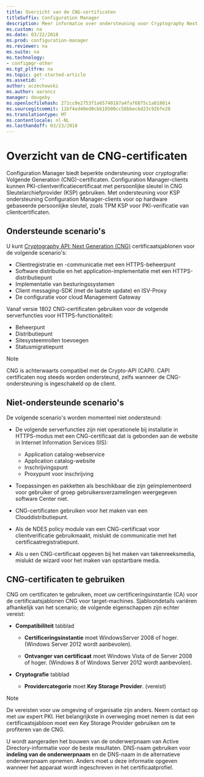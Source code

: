 ```yaml
---
title: Overzicht van de CNG-certificaten
titleSuffix: Configuration Manager
description: Meer informatie over ondersteuning voor Cryptography Next Generation (CNG)-certificaten voor Configuration Manager-clients en servers.
ms.custom: na
ms.date: 03/22/2018
ms.prod: configuration-manager
ms.reviewer: na
ms.suite: na
ms.technology:
- configmgr-other
ms.tgt_pltfrm: na
ms.topic: get-started-article
ms.assetid: ''
author: aczechowski
ms.author: aaroncz
manager: dougeby
ms.openlocfilehash: 271cc0e2753f1a65740187a4faf6875c1a018014
ms.sourcegitcommit: 11bf4ed40ed0cbb10500cc58bbecbd23c92bfe20
ms.translationtype: MT
ms.contentlocale: nl-NL
ms.lasthandoff: 03/23/2018
---
```

# <a name="cng-certificates-overview"></a>Overzicht van de CNG-certificaten
<!-- 1356191 --> 

Configuration Manager biedt beperkte ondersteuning voor cryptografie: Volgende Generation (CNG)-certificaten. Configuration Manager-clients kunnen PKI-clientverificatiecertificaat met persoonlijke sleutel in CNG Sleutelarchiefprovider (KSP) gebruiken. Met ondersteuning voor KSP ondersteuning Configuration Manager-clients voor op hardware gebaseerde persoonlijke sleutel, zoals TPM KSP voor PKI-verificatie van clientcertificaten.

## <a name="supported-scenarios"></a>Ondersteunde scenario's
U kunt [Cryptography API: Next Generation (CNG)](https://msdn.microsoft.com/library/windows/desktop/bb204775.aspx) certificaatsjablonen voor de volgende scenario's:

- Clientregistratie en -communicatie met een HTTPS-beheerpunt   
- Software distributie en het application-implementatie met een HTTPS-distributiepunt   
- Implementatie van besturingssystemen  
- Client messaging-SDK (met de laatste update) en ISV-Proxy   
- De configuratie voor cloud Management Gateway  

Vanaf versie 1802 CNG-certificaten gebruiken voor de volgende serverfuncties voor HTTPS-functionaliteit: <!-- 1357314 -->   
- Beheerpunt
- Distributiepunt
- Sitesysteemrollen toevoegen
- Statusmigratiepunt     

> [!NOTE]
> CNG is achterwaarts compatibel met de Crypto-API (CAPI). CAPI certificaten nog steeds worden ondersteund, zelfs wanneer de CNG-ondersteuning is ingeschakeld op de client.

## <a name="unsupported-scenarios"></a>Niet-ondersteunde scenario's

De volgende scenario's worden momenteel niet ondersteund:

- De volgende serverfuncties zijn niet operationele bij installatie in HTTPS-modus met een CNG-certificaat dat is gebonden aan de website in Internet Information Services (IIS): 
    - Application catalog-webservice
    - Application catalog-website
    - Inschrijvingspunt  
    - Proxypunt voor inschrijving  

- Toepassingen en pakketten als beschikbaar die zijn geïmplementeerd voor gebruiker of groep gebruikersverzamelingen weergegeven software Center niet.

- CNG-certificaten gebruiken voor het maken van een Clouddistributiepunt.

- Als de NDES policy module van een CNG-certificaat voor clientverificatie gebruikmaakt, mislukt de communicatie met het certificaatregistratiepunt.

- Als u een CNG-certificaat opgeven bij het maken van takenreeksmedia, mislukt de wizard voor het maken van opstartbare media.

## <a name="to-use-cng-certificates"></a>CNG-certificaten te gebruiken

CNG om certificaten te gebruiken, moet uw certificeringsinstantie (CA) voor de certificaatsjablonen CNG voor target-machines. Sjabloondetails variëren afhankelijk van het scenario; de volgende eigenschappen zijn echter vereist:

- **Compatibiliteit** tabblad

    - **Certificeringsinstantie** moet WindowsServer 2008 of hoger. (Windows Server 2012 wordt aanbevolen).

    - **Ontvanger van certificaat** moet Windows Vista of de Server 2008 of hoger. (Windows 8 of Windows Server 2012 wordt aanbevolen).

- **Cryptografie** tabblad

    - **Providercategorie** moet **Key Storage Provider**. (vereist)

> [!NOTE]
> De vereisten voor uw omgeving of organisatie zijn anders. Neem contact op met uw expert PKI. Het belangrijkste in overweging moet nemen is dat een certificaatsjabloon moet een Key Storage Provider gebruiken om te profiteren van de CNG.

U wordt aangeraden het bouwen van de onderwerpnaam van Active Directory-informatie voor de beste resultaten. DNS-naam gebruiken voor **indeling van de onderwerpnaam** en de DNS-naam in de alternatieve onderwerpnaam opnemen. Anders moet u deze informatie opgeven wanneer het apparaat wordt ingeschreven in het certificaatprofiel.